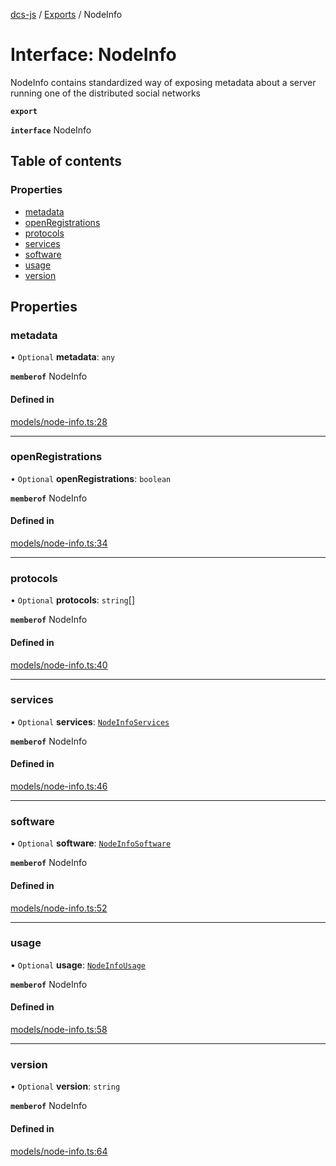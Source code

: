 [dcs-js](../README.md) / [Exports](../modules.md) / NodeInfo

# Interface: NodeInfo

NodeInfo contains standardized way of exposing metadata about a server running one of the distributed social networks

**`export`**

**`interface`** NodeInfo

## Table of contents

### Properties

- [metadata](NodeInfo.md#metadata)
- [openRegistrations](NodeInfo.md#openregistrations)
- [protocols](NodeInfo.md#protocols)
- [services](NodeInfo.md#services)
- [software](NodeInfo.md#software)
- [usage](NodeInfo.md#usage)
- [version](NodeInfo.md#version)

## Properties

### <a id="metadata" name="metadata"></a> metadata

• `Optional` **metadata**: `any`

**`memberof`** NodeInfo

#### Defined in

[models/node-info.ts:28](https://github.com/unfoldingWord/dcs-js/blob/c677a54/models/node-info.ts#L28)

___

### <a id="openregistrations" name="openregistrations"></a> openRegistrations

• `Optional` **openRegistrations**: `boolean`

**`memberof`** NodeInfo

#### Defined in

[models/node-info.ts:34](https://github.com/unfoldingWord/dcs-js/blob/c677a54/models/node-info.ts#L34)

___

### <a id="protocols" name="protocols"></a> protocols

• `Optional` **protocols**: `string`[]

**`memberof`** NodeInfo

#### Defined in

[models/node-info.ts:40](https://github.com/unfoldingWord/dcs-js/blob/c677a54/models/node-info.ts#L40)

___

### <a id="services" name="services"></a> services

• `Optional` **services**: [`NodeInfoServices`](NodeInfoServices.md)

**`memberof`** NodeInfo

#### Defined in

[models/node-info.ts:46](https://github.com/unfoldingWord/dcs-js/blob/c677a54/models/node-info.ts#L46)

___

### <a id="software" name="software"></a> software

• `Optional` **software**: [`NodeInfoSoftware`](NodeInfoSoftware.md)

**`memberof`** NodeInfo

#### Defined in

[models/node-info.ts:52](https://github.com/unfoldingWord/dcs-js/blob/c677a54/models/node-info.ts#L52)

___

### <a id="usage" name="usage"></a> usage

• `Optional` **usage**: [`NodeInfoUsage`](NodeInfoUsage.md)

**`memberof`** NodeInfo

#### Defined in

[models/node-info.ts:58](https://github.com/unfoldingWord/dcs-js/blob/c677a54/models/node-info.ts#L58)

___

### <a id="version" name="version"></a> version

• `Optional` **version**: `string`

**`memberof`** NodeInfo

#### Defined in

[models/node-info.ts:64](https://github.com/unfoldingWord/dcs-js/blob/c677a54/models/node-info.ts#L64)
